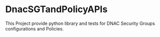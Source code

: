 # DnacSGTandPolicyAPIs
This Project provide python library and tests for DNAC Security Groups configurations and Policies.
